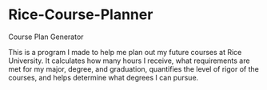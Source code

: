 # Rice-Course-Planner
Course Plan Generator

This is a program I made to help me plan out my future courses at Rice University. It calculates how many hours I receive, what requirements are met for my major, degree, and graduation, quantifies the level of rigor of the courses, and helps determine what degrees I can pursue.
